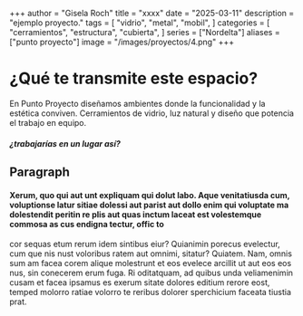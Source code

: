 +++
author = "Gisela Roch"
title = "xxxx"
date = "2025-03-11"
description = "ejemplo proyecto."
tags = [
    "vidrio",
    "metal",
    "mobil",
]
categories = [
    "cerramientos",
    "estructura",
    "cubierta",
]
series = ["Nordelta"]
aliases = ["punto proyecto"]
image = "/images/proyectos/4.png"
+++

# ¿Qué te transmite este espacio?
En Punto Proyecto diseñamos ambientes donde la funcionalidad y la estética conviven. Cerramientos de vidrio, luz natural y diseño que potencia el trabajo en equipo.
##### ¿trabajarías en un lugar así?


## Paragraph

#### Xerum, quo qui aut unt expliquam qui dolut labo. Aque venitatiusda cum, voluptionse latur sitiae dolessi aut parist aut dollo enim qui voluptate ma dolestendit peritin re plis aut quas inctum laceat est volestemque commosa as cus endigna tectur, offic to 
cor sequas etum rerum idem sintibus eiur? Quianimin porecus evelectur, cum que nis nust voloribus ratem aut omnimi, sitatur? Quiatem. Nam, omnis sum am facea corem alique molestrunt et eos evelece arcillit ut aut eos eos nus, sin conecerem erum fuga. Ri oditatquam, ad quibus unda veliamenimin cusam et facea ipsamus es exerum sitate dolores editium rerore eost, temped molorro ratiae volorro te reribus dolorer sperchicium faceata tiustia prat.
